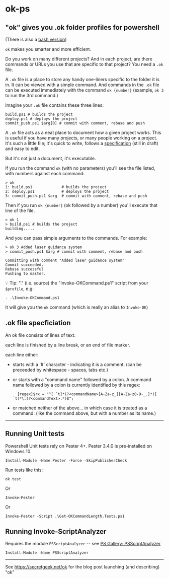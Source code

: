 # ok-ps

## "ok" gives you .ok folder profiles for powershell

(There is also a [bash version](https://github.com/secretGeek/ok-bash/))

`ok` makes you smarter and more efficient.

Do you work on many different projects? And in each project, are there commands or URLs you use that are specific to that project? You need a `.ok` file.

A `.ok` file is a place to store any handy one-liners specific to the folder it is in. It can be viewed with a simple command. And commands in the `.ok` file can be executed immediately with the command `ok {number}` (example, `ok 3` to run the 3rd command.)

Imagine your `.ok` file contains these three lines:

    build.ps1 # builds the project
    deploy.ps1 # deploys the project
    commit_push.ps1 $arg[0] # commit with comment, rebase and push

A `.ok` file acts as a neat place to document how a given project works. This is useful if you have many projects, or many people working on a project. It's such a little file; it's quick to write, follows a [specification](#language-specification) (still in draft) and easy to edit.

But it's not just a document, it's executable.

If you run the command `ok` (with no parameters) you'll see the file listed, with numbers against each command:

    > ok
    1: build.ps1             # builds the project
    2: deploy.ps1            # deploys the project
    3: commit_push.ps1 $arg  # commit with comment, rebase and push

Then if you run `ok {number}` (ok followed by a number) you'll execute that line of the file.

	> ok 1
	> build.ps1 # builds the project
	building.....

And you can pass simple arguments to the commands. For example:

	> ok 3 Added laser guidance system
    > commit_push.ps1 $arg # commit with comment, rebase and push

	Committing with comment "Added laser guidance system"
	Commit succeeded.
	Rebase successful
	Pushing to master.


💡 Tip: "." (i.e. source) the "Invoke-OKCommand.ps1" script from your `$profile`, e.g:

    . .\Invoke-OKCommand.ps1

It will give you the `ok` command (which is really an alias to `Invoke-OK`)


## .ok file specficiation

An ok file consists of lines of text.

each line is finished by a line break, or an end of file marker.

each line either:

- starts with a '#' character - indicating it is a comment. (can be preceeded by whitespace - spaces, tabs etc.)
- or starts with a "command name" followed by a colon. A command name followed by a colon is currently identified by this regex:

        [regex]$rx = "^[ `t]*(?<commandName>[A-Za-z_][A-Za-z0-9-_.]*)[ `t]*\:(?<commandText>.*)$";

- or matched neither of the above... in which case it is treated as a command. (like the command above, but with a number as its name.)

-----

## Running Unit tests

Powershell Unit tests rely on Pester 4+. Pester 3.4.0 is pre-installed on Windows 10.



	Install-Module -Name Pester -Force -SkipPublisherCheck

Run tests like this:

	ok test

Or

	Invoke-Pester

Or 

	Invoke-Pester -Script .\Get-OKCommandLength.Tests.ps1


## Running Invoke-ScriptAnalyzer


Requires the module `PSScriptAnalyzer` -- see [PS Gallery: PSScriptAnalyzer](https://www.powershellgallery.com/packages/PSScriptAnalyzer/)

	Install-Module -Name PSScriptAnalyzer

-----

See <https://secretgeek.net/ok> for the blog post launching (and describing) "ok"
